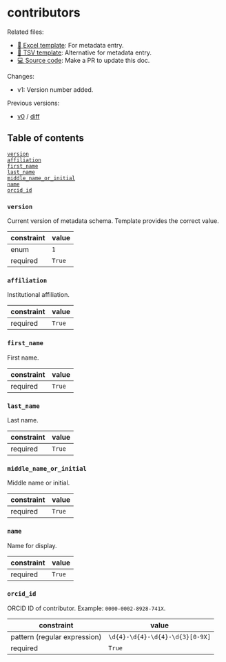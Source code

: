 # contributors

Related files:

- [📝 Excel template](https://raw.githubusercontent.com/hubmapconsortium/ingest-validation-tools/master/docs/contributors/contributors.xlsx): For metadata entry.
- [📝 TSV template](https://raw.githubusercontent.com/hubmapconsortium/ingest-validation-tools/master/docs/contributors/contributors.tsv): Alternative for metadata entry.
- [💻 Source code](https://github.com/hubmapconsortium/ingest-validation-tools/edit/master/src/ingest_validation_tools/table-schemas/contributors.yaml): Make a PR to update this doc.

Changes:
- v1: Version number added.

Previous versions:

- [v0](https://github.com/hubmapconsortium/ingest-validation-tools/tree/contributors-v0/docs/contributors) / [diff](https://github.com/hubmapconsortium/ingest-validation-tools/compare/contributors-v0...master)

## Table of contents
[`version`](#version)<br>
[`affiliation`](#affiliation)<br>
[`first_name`](#first_name)<br>
[`last_name`](#last_name)<br>
[`middle_name_or_initial`](#middle_name_or_initial)<br>
[`name`](#name)<br>
[`orcid_id`](#orcid_id)<br></details>

### `version`
Current version of metadata schema. Template provides the correct value.

| constraint | value |
| --- | --- |
| enum | `1` |
| required | `True` |

### `affiliation`
Institutional affiliation.

| constraint | value |
| --- | --- |
| required | `True` |

### `first_name`
First name.

| constraint | value |
| --- | --- |
| required | `True` |

### `last_name`
Last name.

| constraint | value |
| --- | --- |
| required | `True` |

### `middle_name_or_initial`
Middle name or initial.

| constraint | value |
| --- | --- |
| required | `True` |

### `name`
Name for display.

| constraint | value |
| --- | --- |
| required | `True` |

### `orcid_id`
ORCID ID of contributor. Example: `0000-0002-8928-741X`.

| constraint | value |
| --- | --- |
| pattern (regular expression) | `\d{4}-\d{4}-\d{4}-\d{3}[0-9X]` |
| required | `True` |
